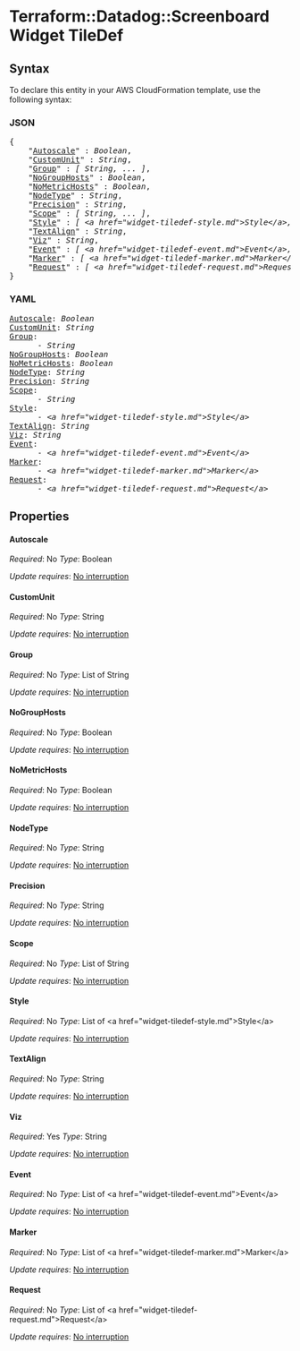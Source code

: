 # Terraform::Datadog::Screenboard Widget TileDef

## Syntax

To declare this entity in your AWS CloudFormation template, use the following syntax:

### JSON

<pre>
{
    "<a href="#autoscale" title="Autoscale">Autoscale</a>" : <i>Boolean</i>,
    "<a href="#customunit" title="CustomUnit">CustomUnit</a>" : <i>String</i>,
    "<a href="#group" title="Group">Group</a>" : <i>[ String, ... ]</i>,
    "<a href="#nogrouphosts" title="NoGroupHosts">NoGroupHosts</a>" : <i>Boolean</i>,
    "<a href="#nometrichosts" title="NoMetricHosts">NoMetricHosts</a>" : <i>Boolean</i>,
    "<a href="#nodetype" title="NodeType">NodeType</a>" : <i>String</i>,
    "<a href="#precision" title="Precision">Precision</a>" : <i>String</i>,
    "<a href="#scope" title="Scope">Scope</a>" : <i>[ String, ... ]</i>,
    "<a href="#style" title="Style">Style</a>" : <i>[ &lt;a href=&#34;widget-tiledef-style.md&#34;&gt;Style&lt;/a&gt;, ... ]</i>,
    "<a href="#textalign" title="TextAlign">TextAlign</a>" : <i>String</i>,
    "<a href="#viz" title="Viz">Viz</a>" : <i>String</i>,
    "<a href="#event" title="Event">Event</a>" : <i>[ &lt;a href=&#34;widget-tiledef-event.md&#34;&gt;Event&lt;/a&gt;, ... ]</i>,
    "<a href="#marker" title="Marker">Marker</a>" : <i>[ &lt;a href=&#34;widget-tiledef-marker.md&#34;&gt;Marker&lt;/a&gt;, ... ]</i>,
    "<a href="#request" title="Request">Request</a>" : <i>[ &lt;a href=&#34;widget-tiledef-request.md&#34;&gt;Request&lt;/a&gt;, ... ]</i>
}
</pre>

### YAML

<pre>
<a href="#autoscale" title="Autoscale">Autoscale</a>: <i>Boolean</i>
<a href="#customunit" title="CustomUnit">CustomUnit</a>: <i>String</i>
<a href="#group" title="Group">Group</a>: <i>
      - String</i>
<a href="#nogrouphosts" title="NoGroupHosts">NoGroupHosts</a>: <i>Boolean</i>
<a href="#nometrichosts" title="NoMetricHosts">NoMetricHosts</a>: <i>Boolean</i>
<a href="#nodetype" title="NodeType">NodeType</a>: <i>String</i>
<a href="#precision" title="Precision">Precision</a>: <i>String</i>
<a href="#scope" title="Scope">Scope</a>: <i>
      - String</i>
<a href="#style" title="Style">Style</a>: <i>
      - &lt;a href=&#34;widget-tiledef-style.md&#34;&gt;Style&lt;/a&gt;</i>
<a href="#textalign" title="TextAlign">TextAlign</a>: <i>String</i>
<a href="#viz" title="Viz">Viz</a>: <i>String</i>
<a href="#event" title="Event">Event</a>: <i>
      - &lt;a href=&#34;widget-tiledef-event.md&#34;&gt;Event&lt;/a&gt;</i>
<a href="#marker" title="Marker">Marker</a>: <i>
      - &lt;a href=&#34;widget-tiledef-marker.md&#34;&gt;Marker&lt;/a&gt;</i>
<a href="#request" title="Request">Request</a>: <i>
      - &lt;a href=&#34;widget-tiledef-request.md&#34;&gt;Request&lt;/a&gt;</i>
</pre>

## Properties

#### Autoscale

_Required_: No
_Type_: Boolean

_Update requires_: [No interruption](https://docs.aws.amazon.com/AWSCloudFormation/latest/UserGuide/using-cfn-updating-stacks-update-behaviors.html#update-no-interrupt)

#### CustomUnit

_Required_: No
_Type_: String

_Update requires_: [No interruption](https://docs.aws.amazon.com/AWSCloudFormation/latest/UserGuide/using-cfn-updating-stacks-update-behaviors.html#update-no-interrupt)

#### Group

_Required_: No
_Type_: List of String

_Update requires_: [No interruption](https://docs.aws.amazon.com/AWSCloudFormation/latest/UserGuide/using-cfn-updating-stacks-update-behaviors.html#update-no-interrupt)

#### NoGroupHosts

_Required_: No
_Type_: Boolean

_Update requires_: [No interruption](https://docs.aws.amazon.com/AWSCloudFormation/latest/UserGuide/using-cfn-updating-stacks-update-behaviors.html#update-no-interrupt)

#### NoMetricHosts

_Required_: No
_Type_: Boolean

_Update requires_: [No interruption](https://docs.aws.amazon.com/AWSCloudFormation/latest/UserGuide/using-cfn-updating-stacks-update-behaviors.html#update-no-interrupt)

#### NodeType

_Required_: No
_Type_: String

_Update requires_: [No interruption](https://docs.aws.amazon.com/AWSCloudFormation/latest/UserGuide/using-cfn-updating-stacks-update-behaviors.html#update-no-interrupt)

#### Precision

_Required_: No
_Type_: String

_Update requires_: [No interruption](https://docs.aws.amazon.com/AWSCloudFormation/latest/UserGuide/using-cfn-updating-stacks-update-behaviors.html#update-no-interrupt)

#### Scope

_Required_: No
_Type_: List of String

_Update requires_: [No interruption](https://docs.aws.amazon.com/AWSCloudFormation/latest/UserGuide/using-cfn-updating-stacks-update-behaviors.html#update-no-interrupt)

#### Style

_Required_: No
_Type_: List of &lt;a href=&#34;widget-tiledef-style.md&#34;&gt;Style&lt;/a&gt;

_Update requires_: [No interruption](https://docs.aws.amazon.com/AWSCloudFormation/latest/UserGuide/using-cfn-updating-stacks-update-behaviors.html#update-no-interrupt)

#### TextAlign

_Required_: No
_Type_: String

_Update requires_: [No interruption](https://docs.aws.amazon.com/AWSCloudFormation/latest/UserGuide/using-cfn-updating-stacks-update-behaviors.html#update-no-interrupt)

#### Viz

_Required_: Yes
_Type_: String

_Update requires_: [No interruption](https://docs.aws.amazon.com/AWSCloudFormation/latest/UserGuide/using-cfn-updating-stacks-update-behaviors.html#update-no-interrupt)

#### Event

_Required_: No
_Type_: List of &lt;a href=&#34;widget-tiledef-event.md&#34;&gt;Event&lt;/a&gt;

_Update requires_: [No interruption](https://docs.aws.amazon.com/AWSCloudFormation/latest/UserGuide/using-cfn-updating-stacks-update-behaviors.html#update-no-interrupt)

#### Marker

_Required_: No
_Type_: List of &lt;a href=&#34;widget-tiledef-marker.md&#34;&gt;Marker&lt;/a&gt;

_Update requires_: [No interruption](https://docs.aws.amazon.com/AWSCloudFormation/latest/UserGuide/using-cfn-updating-stacks-update-behaviors.html#update-no-interrupt)

#### Request

_Required_: No
_Type_: List of &lt;a href=&#34;widget-tiledef-request.md&#34;&gt;Request&lt;/a&gt;

_Update requires_: [No interruption](https://docs.aws.amazon.com/AWSCloudFormation/latest/UserGuide/using-cfn-updating-stacks-update-behaviors.html#update-no-interrupt)

